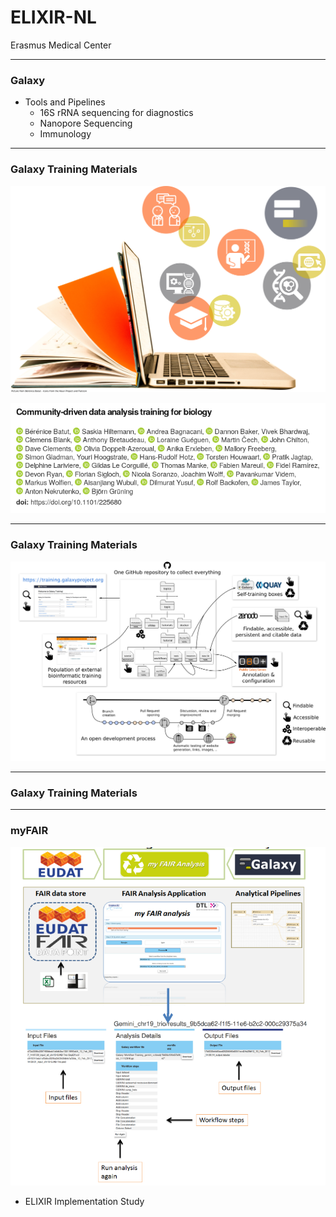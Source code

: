 # ELIXIR-NL

Erasmus Medical Center

---

### Galaxy

- Tools and Pipelines
  - 16S rRNA sequencing for diagnostics
  - Nanopore Sequencing
  - Immunology


---

### Galaxy Training Materials

![scale-40](assets/images/training/cover_art.png)


![scale-50](2018-ELIXIR-NL/images/trainingpaper.png)

---

### Galaxy Training Materials

![](assets/images/training/infra_4.png)


---

### Galaxy Training Materials

---

### myFAIR

![an image](2018-ELIXIR-NL/images/myfair.png)

- ELIXIR Implementation Study
